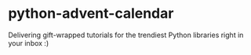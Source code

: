 # python-advent-calendar
Delivering gift-wrapped tutorials for the trendiest Python libraries right in your inbox :)
